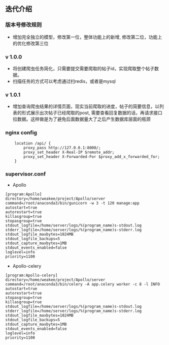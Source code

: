 ## 迭代介绍

### 版本号修改规则
- 增加完全独立的模型，修改第一位，整体功能上的新增, 修改第二位，功能上的优化修改第三位

### v 1.0.0
- 将创建爬虫任务简化，只需要提交需要爬取的帖子id，实现爬取整个帖子数据。
- 扫描任务的方式可以考虑通过扫redis，或者是mysql

### v 1.0.1
- 增加查询爬虫结果的详情页面，现实当前爬取的进度，帖子的简要信息，以列表的形式展示出次帖子已经爬取的post, 需要查看回复数据的话，再请求接口拉数据。这样做是为了避免后面数据量大了之后产生数据库层面的瓶颈

### nginx config
```
    location /api/ {
        proxy_pass http://127.0.0.1:8000/;
        proxy_set_header X-Real-IP $remote_addr;
        proxy_set_header X-Forwarded-For $proxy_add_x_forwarded_for;
    }
```

### supervisor.conf
- Apollo
```
[program:Apollo]
directory=/home/weakee/project/Apollo/server
command=/root/anaconda3/bin/gunicorn -w 3 -t 120 manage:app
autostart=true
autorestart=true
killasgroup=true
stopasgroup=true
stdout_logfile=/home/server/logs/%(program_name)s-stdout.log
stderr_logfile=/home/server/logs/%(program_name)s-stderr.log
stdout_logfile_maxbytes=1024MB
stdout_logfile_backups=5
stdout_capture_maxbytes=1MB
stdout_events_enabled=false
loglevel=info
priority=1100
```

- Apollo-celery
```
[program:Apollo-celery]
directory=/home/weakee/project/Apollo/server
command=/root/anaconda3/bin/celery -A app.celery worker -c 8 -l INFO
autostart=true
autorestart=true
stopasgroup=true
killasgroup=true
stdout_logfile=/home/server/logs/%(program_name)s-stdout.log
stderr_logfile=/home/server/logs/%(program_name)s-stderr.log
stdout_logfile_maxbytes=1024MB
stdout_logfile_backups=5
stdout_capture_maxbytes=1MB
stdout_events_enabled=false
loglevel=info
priority=1100
```